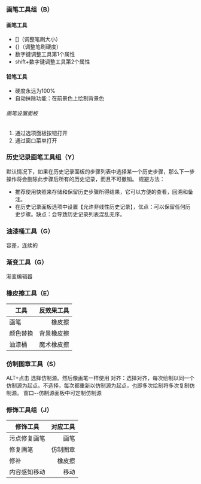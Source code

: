 ### 画笔工具组（B）
#### 画笔工具
* []（调整笔刷大小）
* {}（调整笔刷硬度）
* 数字键调整工具第1个属性
* shift+数字键调整工具第2个属性

#### 铅笔工具
* 硬度永远为100%
* 自动抹除功能：在前景色上绘制背景色

###### 画笔设置面板
1. 通过选项面板按钮打开
2. 通过窗口菜单打开

### 历史记录画笔工具组（Y）
默认情况下，如果在历史记录面板的步骤列表中选择某一个历史步骤，那么下一步操作将会删除此步骤后所有的历史记录，而且不可撤销。
规避方法：
* 推荐使用快照来存储和保留历史步骤所得结果，它可以方便的查看，回溯和备注。
* 在历史记录面板选项中设置【允许非线性历史记录】，优点：可以保留任何历史步骤。缺点：会导致历史记录列表混乱无序。

### 油漆桶工具（G）
容差，连续的
### 渐变工具（G）
渐变编辑器
### 橡皮擦工具（E）

工具|反效果工具
---|--:
画笔|橡皮擦
颜色替换|背景橡皮擦
油漆桶|魔术橡皮擦


### 仿制图章工具（S）
ALT+点击 选择仿制源。然后像画笔一样使用
对齐：选择对齐，每次绘制以同一个仿制源为起点。不选择，每次都重新以仿制源为起点，也即多次绘制将多次复制仿制源。
窗口--仿制源面板中可定制仿制源

### 修饰工具组（J）

修饰工具|对应工具
---|--:
污点修复画笔|画笔
修复画笔|仿制图章
修补|橡皮擦
内容感知移动|移动
